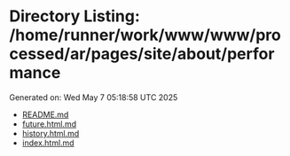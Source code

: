 # Directory Listing: /home/runner/work/www/www/processed/ar/pages/site/about/performance
Generated on: Wed May  7 05:18:58 UTC 2025

- [README.md](README.md)
- [future.html.md](future.html.md)
- [history.html.md](history.html.md)
- [index.html.md](index.html.md)
